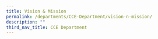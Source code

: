```yaml
---
title: Vision & Mission
permalink: /departments/CCE-Department/vision-n-mission/
description: ""
third_nav_title: CCE Department
---
```

